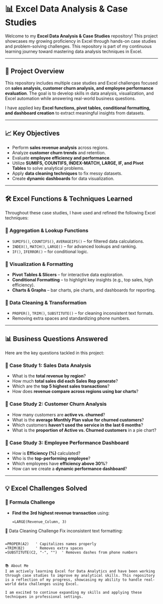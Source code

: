 # 📊 Excel Data Analysis & Case Studies

Welcome to my **Excel Data Analysis & Case Studies** repository! This project showcases my growing proficiency in Excel through hands-on case studies and problem-solving challenges. This repository is part of my continuous learning journey toward mastering data analysis techniques in Excel.

---

## 📁 Project Overview

This repository includes multiple case studies and Excel challenges focused on **sales analysis, customer churn analysis, and employee performance evaluation**. The goal is to develop skills in data analysis, visualization, and Excel automation while answering real-world business questions.

I have applied key **Excel functions, pivot tables, conditional formatting, and dashboard creation** to extract meaningful insights from datasets.

---

## 📈 Key Objectives

- Perform **sales revenue analysis** across regions.
- Analyze **customer churn trends** and retention.
- Evaluate **employee efficiency and performance**.
- Utilize **SUMIFS, COUNTIFS, INDEX-MATCH, LARGE, IF, and Pivot Tables** to solve analytical problems.
- Apply **data cleaning techniques** to fix messy datasets.
- Create **dynamic dashboards** for data visualization.

---

## 🛠️ Excel Functions & Techniques Learned

Throughout these case studies, I have used and refined the following Excel techniques:

### **🔢 Aggregation & Lookup Functions**
- `SUMIFS()`, `COUNTIFS()`, `AVERAGEIFS()` – for filtered data calculations.
- `INDEX()`, `MATCH()`, `LARGE()` – for advanced lookups and ranking.
- `IF()`, `IFERROR()` – for conditional logic.

### **🎨 Visualization & Formatting**
- **Pivot Tables & Slicers** – for interactive data exploration.
- **Conditional Formatting** – to highlight key insights (e.g., top sales, high efficiency).
- **Charts & Graphs** – bar charts, pie charts, and dashboards for reporting.

### **🧹 Data Cleaning & Transformation**
- `PROPER()`, `TRIM()`, `SUBSTITUTE()` – for cleaning inconsistent text formats.
- Removing extra spaces and standardizing phone numbers.

---

## 📊 Business Questions Answered

Here are the key questions tackled in this project:

### **📌 Case Study 1: Sales Data Analysis**
- What is the **total revenue by region**?
- How much **total sales did each Sales Rep generate**?
- Which are the **top 5 highest sales transactions**?
- How does **revenue compare across regions using bar charts**?

### **📌 Case Study 2: Customer Churn Analysis**
- How many customers are **active vs. churned**?
- What is the **average Monthly Plan value for churned customers**?
- Which customers **haven’t used the service in the last 6 months**?
- What is the **proportion of Active vs. Churned customers** in a pie chart?

### **📌 Case Study 3: Employee Performance Dashboard**
- How is **Efficiency (%)** calculated?
- Who is the **top-performing employee**?
- Which employees have **efficiency above 30%**?
- How can we create a **dynamic performance dashboard**?

---

## 💡 Excel Challenges Solved

### **📍 Formula Challenge**
- **Find the 3rd highest revenue transaction** using:
  ```excel
  =LARGE(Revenue_Column, 3)
📍 Data Cleaning Challenge
Fix inconsistent text formatting:
```excel

=PROPER(A2)   ' Capitalizes names properly
=TRIM(B2)     ' Removes extra spaces
=SUBSTITUTE(C2, "-", "")  ' Removes dashes from phone numbers


📚 About Me
I am actively learning Excel for Data Analytics and have been working through case studies to improve my analytical skills. This repository is a reflection of my progress, showcasing my ability to handle real-world data challenges using Excel.

I am excited to continue expanding my skills and applying these techniques in professional settings.
